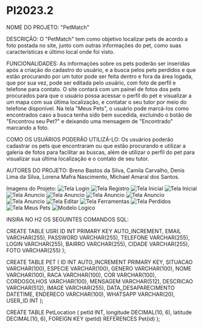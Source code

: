 # PI2023.2

NOME DO PROJETO:
"PetMatch"

DESCRIÇÃO:
O "PetMatch" tem como objetivo localizar pets de acordo a foto postada no site, junto com outras informações do pet, como suas características e último local onde foi visto.

FUNCIONALIDADES:
As informações sobre os pets poderão ser inseridas após a criação do cadastro do usuário, e a busca pelos pets perdidos e que estão procurando por um tutor pode ser feita dentro e fora da área logada, que por sua vez, pode ser editada pelo usuário, com foto de perfil e telefone para contato.
O site contará com um painel de fotos dos pets procurados para que o usuário possa acessar o perfil do pet e visualizar a um mapa com sua última localização, e contatar o seu tutor por meio do telefone disponível. 
Na tela "Meus Pets", o usuário pode marcá-los como encontrados caso a busca tenha sido bem sucedida, excluindo o botão de "Encontrou seu Pet?" e deixando uma mensagem de "Encontrado" marcando a foto.

COMO OS USUÁRIOS PODERÃO UTILIZÁ-LO:
Os usuários poderão cadastrar os pets que encontraram ou que estão procurando e utilizar a galeria de fotos para facilitar as buscas, além de utilizar o perfil do pet para visualizar sua última localização e o contato de seu tutor.

AUTORES DO PROJETO:
Breno Bastos da Silva,
Camila Carvalho,
Denis Lima da Silva,
Lorena Mafra Nascimento,
Michael Amaral dos Santos.

Imagens do Projeto:
![Tela Login](./assets/login-tela.png)
![Tela Registro](./assets/registrar.png)
![Tela Inicial](./assets/tela-inicial1.png)
![Tela Inicial](./assets/tela-inicial2.png)
![Tela Anuncio](./assets/telaanuncio1.png)
![Tela Anuncio](./assets/telaanuncio2.png)
![Tela Anuncio](./assets/telaanuncio3.png)
![Tela Anuncio](./assets/telaanuncio4.png)
![Tela Anuncio](./assets/telaanuncio5.png)
![Tela Editar](./assets/editar.png)
![Tela Ferramentas](./assets/ferramentas.png)
![Tela Perdidos](./assets/perdidos.png)
![Tela Meus Pets](./assets/meus-pets.png)
![Modelo Logico](./assets/Lógico.png)


INSIRA NO H2 OS SEGUINTES COMANDOS SQL:

CREATE TABLE USR( ID INT PRIMARY KEY AUTO_INCREMENT, EMAIL VARCHAR(255), PASSWORD VARCHAR(255), TELEFONE VARCHAR(255), LOGIN VARCHAR(255), BAIRRO VARCHAR(255), CIDADE VARCHAR(255), FOTO VARCHAR(255) );

CREATE TABLE PET ( ID INT AUTO_INCREMENT PRIMARY KEY, SITUACAO VARCHAR(100), ESPECIE VARCHAR(100), GENERO VARCHAR(100), NOME VARCHAR(100), RACA VARCHAR(100), COR VARCHAR(100), CORDOSOLHOS VARCHAR(100), MENSAGEM VARCHAR(512), DESCRICAO VARCHAR(512), IMAGE VARCHAR(255), DATA_DESAPARECIMENTO DATETIME, ENDERECO VARCHAR(100), WHATSAPP VARCHAR(20), USER_ID INT );

CREATE TABLE PetLocation ( petId INT, longitude DECIMAL(10, 6), latitude DECIMAL(10, 6), FOREIGN KEY (petId) REFERENCES Pet(id) );
